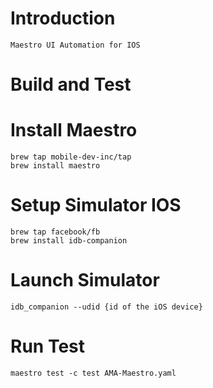 # Introduction 
    Maestro UI Automation for IOS

# Build and Test

# Install Maestro
    brew tap mobile-dev-inc/tap
    brew install maestro

# Setup Simulator IOS
    brew tap facebook/fb
    brew install idb-companion

# Launch Simulator
    idb_companion --udid {id of the iOS device}

# Run Test
    maestro test -c test AMA-Maestro.yaml